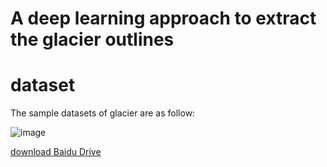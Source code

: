 A deep learning approach to extract the glacier outlines
====
# dataset
The sample datasets of glacier are as follow:

![image](https://user-images.githubusercontent.com/82889935/190320208-8652b4c8-7aa8-42f2-882a-671450248777.png)


[download Baidu Drive](https://pan.baidu.com/s/1WUGkOzeAS1kwPoe991RfWA?pwd=23tr)
